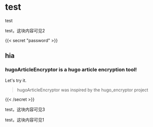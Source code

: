 # test


test

<!--more-->

test，这块内容可见2

{{< secret "password" >}}

## hia

### hugoArticleEncryptor is a hugo article encryption tool!

Let's try it.

> hugoArticleEncryptor was inspired by the hugo_encryptor project

{{< /secret >}}

test，这块内容可见3

test，这块内容可见1
